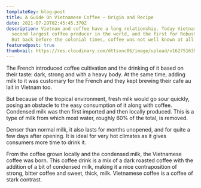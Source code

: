 ```yaml
---
templateKey: blog-post
title: A Guide On Vietnamese Coffee – Origin and Recipe
date: 2021-07-29T02:45:45.370Z
description: Vietnam and coffee have a long relationship. Today Vietnam is the
  second largest coffee producer in the world, and the first for Robusta coffee.
  But back before the colonial times, coffee was not well known at all.
featuredpost: true
thumbnail: https://res.cloudinary.com/dttsxnc06/image/upload/v1627516395/Coffee%20Affiliate%20Site/Blogs/Coffee%20Guides/Vietnamese%20Coffee%20Guide/vietnamese-coffee-and-phin-filter_va6gdt.jpg
---
```

The French introduced coffee cultivation and the drinking of it based on their taste: dark, strong and with a heavy body. At the same time, adding milk to it was customary for the French and they kept brewing their cafe au lait in Vietnam too.

But because of the tropical environment, fresh milk would go sour quickly, posing an obstacle to the easy consumption of it along with coffee. Condensed milk was then first imported and then locally produced. This is a type of milk from which most water, roughly 60% of the total, is removed.

Denser than normal milk, it also lasts for months unopened, and for quite a few days after opening. It is ideal for very hot climates as it gives consumers more time to drink it.

From the coffee grown locally and the condensed milk, the Vietnamese coffee was born. This coffee drink is a mix of a dark roasted coffee with the addition of a bit of condensed milk, making it a nice contraposition of strong, bitter coffee and sweet, thick, milk. Vietnamese coffee is a coffee of stark contrast.